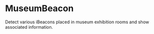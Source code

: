 # MuseumBeacon
Detect various iBeacons placed in museum exhibition rooms and show associated information.
